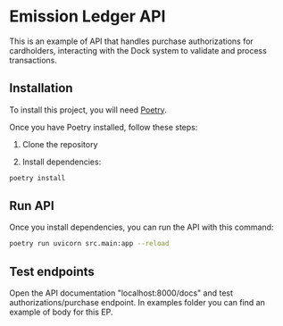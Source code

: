 # Emission Ledger API

This is an example of API that handles purchase authorizations for cardholders, interacting with the Dock system to validate and process transactions.

## Installation

To install this project, you will need [Poetry](https://python-poetry.org/).

Once you have Poetry installed, follow these steps:

1. Clone the repository

2. Install dependencies:

```sh
poetry install
```

## Run API

Once you install dependencies, you can run the API with this command:

```sh
poetry run uvicorn src.main:app --reload
```

## Test endpoints

Open the API documentation "localhost:8000/docs" and test authorizations/purchase endpoint. In examples folder you can find an example of body for this EP.
